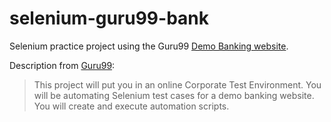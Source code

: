 # selenium-guru99-bank
Selenium practice project using the Guru99 [Demo Banking website](http://demo.guru99.com/V4/). 

Description from [Guru99](https://www.guru99.com/live-selenium-project.html): 

> This project will put you in an online Corporate Test Environment. 
> You will be automating Selenium test cases for a demo banking website. 
> You will create and execute automation scripts.
